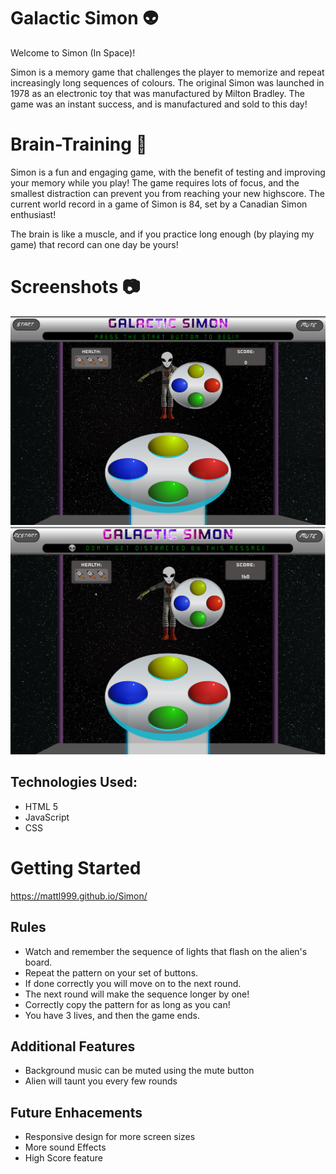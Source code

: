 
# Galactic Simon :alien:

Welcome to Simon (In Space)!

Simon is a memory game that challenges the player to memorize and repeat increasingly long sequences of colours. The original Simon was launched in 1978 as an electronic toy that was manufactured by Milton Bradley. The game was an instant success, and is manufactured and sold to this day!

# Brain-Training :muscle:
Simon is a fun and engaging game, with the benefit of testing and improving your memory while you play! The game requires lots of focus, and the smallest distraction can prevent you from reaching your new highscore. The current world record in a game of Simon is 84, set by a Canadian Simon enthusiast! 

The brain is like a muscle, and if you practice long enough (by playing my game) that record can one day be yours!

# Screenshots :camera:
![Alt text](https://github.com/mattl999/Simon/blob/gh-pages/assets/Photos/Simon1.png?raw=true)
![Alt text](https://github.com/mattl999/Simon/blob/gh-pages/assets/Photos/Simon2.png?raw=true)

## Technologies Used:
- HTML 5
- JavaScript
- CSS

# Getting Started

https://mattl999.github.io/Simon/

## Rules
- Watch and remember the sequence of lights that flash on the alien's board.
- Repeat the pattern on your set of buttons.
- If done correctly you will move on to the next round.
- The next round will make the sequence longer by one!
- Correctly copy the pattern for as long as you can!
- You have 3 lives, and then the game ends.

## Additional Features
- Background music can be muted using the mute button
- Alien will taunt you every few rounds

## Future Enhacements

- Responsive design for more screen sizes
- More sound Effects
- High Score feature


